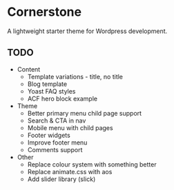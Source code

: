 # Cornerstone

A lightweight starter theme for Wordpress development.


## TODO

- Content
    - Template variations - title, no title
    - Blog template
    - Yoast FAQ styles
    - ACF hero block example
- Theme
    - Better primary menu child page support
    - Search & CTA in nav
    - Mobile menu with child pages
    - Footer widgets
    - Improve footer menu
    - Comments support
- Other
    - Replace colour system with something better
    - Replace animate.css with aos
    - Add slider library (slick)

